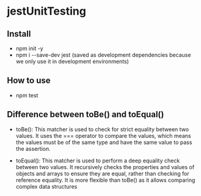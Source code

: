 # jestUnitTesting

## Install

- npm init -y
- npm i --save-dev jest (saved as development dependencies because we only use it in development environments)

## How to use

- npm test

## Difference between toBe() and toEqual()

- toBe(): This matcher is used to check for strict equality between two values. It uses the === operator to compare the values, which means the values must be of the same type and have the same value to pass the assertion.

- toEqual(): This matcher is used to perform a deep equality check between two values. It recursively checks the properties and values of objects and arrays to ensure they are equal, rather than checking for reference equality. It is more flexible than toBe() as it allows comparing complex data structures
